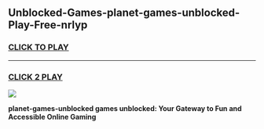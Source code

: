 
## Unblocked-Games-planet-games-unblocked-Play-Free-nrlyp
<h3>
<a href="https://premium76.site?title=planet-games-unblocked&ref=21A">CLICK TO PLAY</a></h3>
<hr>

<h3>
<a href="https://premium76.site?title=planet-games-unblocked&ref=21A">CLICK 2 PLAY</a>
  
</h3>

<a href="https://premium76.site?title=planet-games-unblocked&ref=21A"><img src="https://clearcache.store/games.png"></a>


**planet-games-unblocked games unblocked: Your Gateway to Fun and Accessible Online Gaming**
